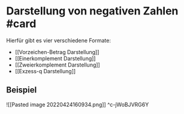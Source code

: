# Darstellung von negativen Zahlen #card 
Hierfür gibt es vier verschiedene Formate:
- [[Vorzeichen-Betrag Darstellung]]
- [[Einerkomplement Darstellung]]
- [[Zweierkomplement Darstellung]]
- [[Exzess-q Darstellung]]
## Beispiel
![[Pasted image 20220424160934.png]]
^c-jWoBJVRG6Y
